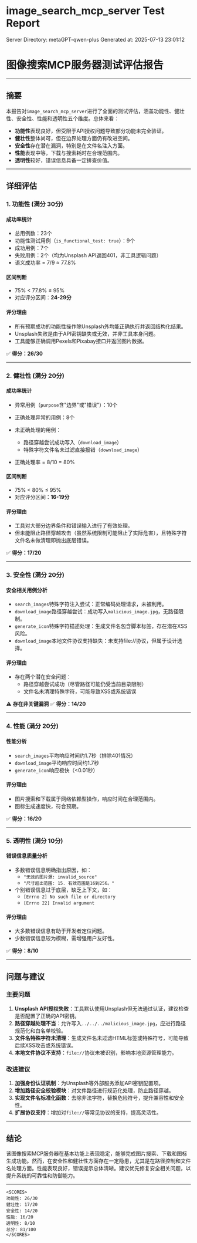 # image_search_mcp_server Test Report

Server Directory: metaGPT-qwen-plus
Generated at: 2025-07-13 23:01:12

# 图像搜索MCP服务器测试评估报告

---

## 摘要

本报告对`image_search_mcp_server`进行了全面的测试评估，涵盖功能性、健壮性、安全性、性能和透明性五个维度。总体来看：

- **功能性**表现良好，但受限于API授权问题导致部分功能未完全验证。
- **健壮性**整体尚可，但在边界处理方面仍有改进空间。
- **安全性**存在潜在漏洞，特别是在文件名注入方面。
- **性能**表现中等，下载与搜索耗时在合理范围内。
- **透明性**较好，错误信息具备一定排查价值。

---

## 详细评估

### 1. 功能性 (满分 30分)

#### 成功率统计
- 总用例数：23个
- 功能性测试用例（`is_functional_test: true`）：9个
- 成功用例：7个
- 失败用例：2个（均为Unsplash API返回401，非工具逻辑问题）
- 语义成功率 = 7/9 ≈ 77.8%

#### 区间判断
- 75% < 77.8% ≤ 95%
- 对应评分区间：**24-29分**

#### 评分理由
- 所有预期成功的功能性操作除Unsplash外均能正确执行并返回结构化结果。
- Unsplash失败是由于API密钥缺失或无效，并非工具本身问题。
- 工具能够正确调用Pexels和Pixabay接口并返回图片数据。

✅ **得分：26/30**

---

### 2. 健壮性 (满分 20分)

#### 成功率统计
- 异常用例（`purpose`含"边界"或"错误"）：10个
- 正确处理异常的用例：8个
- 未正确处理的用例：
  - 路径穿越尝试成功写入（`download_image`）
  - 特殊字符文件名未过滤直接报错（`download_image`）

- 正确处理率 = 8/10 = 80%

#### 区间判断
- 75% < 80% ≤ 95%
- 对应评分区间：**16-19分**

#### 评分理由
- 工具对大部分边界条件和错误输入进行了有效处理。
- 但未能阻止路径穿越攻击（虽然系统限制可能阻止了实际危害），且特殊字符文件名未做清理即抛出底层错误。

✅ **得分：17/20**

---

### 3. 安全性 (满分 20分)

#### 安全相关用例分析
- `search_images`特殊字符注入尝试：正常编码处理请求，未被利用。
- `download_image`路径穿越尝试：成功写入`malicious_image.jpg`，无路径限制。
- `generate_icon`特殊字符描述处理：生成文件名包含脚本标签，存在潜在XSS风险。
- `download_image`本地文件协议支持缺失：未支持file://协议，但属于设计选择。

#### 评分理由
- 存在两个潜在安全问题：
  - 路径穿越尝试成功（尽管路径可能仍受当前目录限制）
  - 文件名未清理特殊字符，可能导致XSS或系统错误

⚠️ **存在非关键漏洞**
✅ **得分：14/20**

---

### 4. 性能 (满分 20分)

#### 性能分析
- `search_images`平均响应时间约1.7秒（排除401情况）
- `download_image`平均响应时间约1.7秒
- `generate_icon`响应极快（<0.01秒）

#### 评分理由
- 图片搜索和下载属于网络依赖型操作，响应时间在合理范围内。
- 图标生成速度快，符合预期。

✅ **得分：16/20**

---

### 5. 透明性 (满分 10分)

#### 错误信息质量分析
- 多数错误信息明确指出原因，如：
  - `"无效的图片源: invalid_source"`
  - `"尺寸超出范围: 15. 有效范围是16到256。"`
- 个别错误信息过于底层，缺乏上下文，如：
  - `[Errno 2] No such file or directory`
  - `[Errno 22] Invalid argument`

#### 评分理由
- 大多数错误信息有助于开发者定位问题。
- 少数错误信息较为模糊，需增强用户友好性。

✅ **得分：8/10**

---

## 问题与建议

### 主要问题
1. **Unsplash API授权失败**：工具默认使用Unsplash但无法通过认证，建议检查是否配置了正确的API密钥。
2. **路径穿越处理不当**：允许写入`../../../malicious_image.jpg`，应进行路径规范化和白名单校验。
3. **文件名特殊字符未清理**：生成文件名未过滤HTML标签或特殊符号，可能导致后续XSS攻击或系统错误。
4. **本地文件协议不支持**：`file://`协议未被识别，影响本地资源管理能力。

### 改进建议
1. **加强身份认证机制**：为Unsplash等外部服务添加API密钥配置项。
2. **增加路径安全校验模块**：对文件路径进行规范化处理，防止路径穿越。
3. **实现文件名标准化函数**：去除非法字符，替换危险符号，提升兼容性和安全性。
4. **扩展协议支持**：增加对`file://`等常见协议的支持，提高灵活性。

---

## 结论

该图像搜索MCP服务器在基本功能上表现稳定，能够完成图片搜索、下载和图标生成功能。然而，在安全性和健壮性方面存在一定隐患，尤其是在路径控制和文件名处理方面。性能表现良好，错误提示总体清晰。建议优先修复安全相关问题，以提升系统的可靠性和防御能力。

---

```
<SCORES>
功能性: 26/30
健壮性: 17/20
安全性: 14/20
性能: 16/20
透明性: 8/10
总分: 81/100
</SCORES>
```